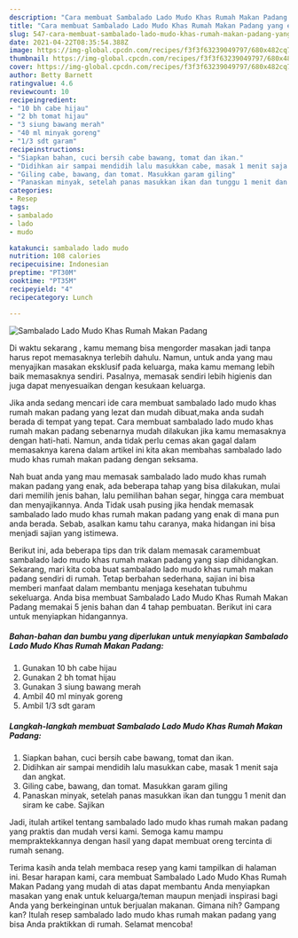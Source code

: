 ```yaml
---
description: "Cara membuat Sambalado Lado Mudo Khas Rumah Makan Padang yang enak Untuk Jualan"
title: "Cara membuat Sambalado Lado Mudo Khas Rumah Makan Padang yang enak Untuk Jualan"
slug: 547-cara-membuat-sambalado-lado-mudo-khas-rumah-makan-padang-yang-enak-untuk-jualan
date: 2021-04-22T08:35:54.388Z
image: https://img-global.cpcdn.com/recipes/f3f3f63239049797/680x482cq70/sambalado-lado-mudo-khas-rumah-makan-padang-foto-resep-utama.jpg
thumbnail: https://img-global.cpcdn.com/recipes/f3f3f63239049797/680x482cq70/sambalado-lado-mudo-khas-rumah-makan-padang-foto-resep-utama.jpg
cover: https://img-global.cpcdn.com/recipes/f3f3f63239049797/680x482cq70/sambalado-lado-mudo-khas-rumah-makan-padang-foto-resep-utama.jpg
author: Betty Barnett
ratingvalue: 4.6
reviewcount: 10
recipeingredient:
- "10 bh cabe hijau"
- "2 bh tomat hijau"
- "3 siung bawang merah"
- "40 ml minyak goreng"
- "1/3 sdt garam"
recipeinstructions:
- "Siapkan bahan, cuci bersih cabe bawang, tomat dan ikan."
- "Didihkan air sampai mendidih lalu masukkan cabe, masak 1 menit saja dan angkat."
- "Giling cabe, bawang, dan tomat. Masukkan garam giling"
- "Panaskan minyak, setelah panas masukkan ikan dan tunggu 1 menit dan siram ke cabe. Sajikan"
categories:
- Resep
tags:
- sambalado
- lado
- mudo

katakunci: sambalado lado mudo 
nutrition: 108 calories
recipecuisine: Indonesian
preptime: "PT30M"
cooktime: "PT35M"
recipeyield: "4"
recipecategory: Lunch

---
```



![Sambalado Lado Mudo Khas Rumah Makan Padang](https://img-global.cpcdn.com/recipes/f3f3f63239049797/680x482cq70/sambalado-lado-mudo-khas-rumah-makan-padang-foto-resep-utama.jpg)

Di waktu  sekarang , kamu memang bisa mengorder masakan jadi tanpa harus repot memasaknya terlebih dahulu. Namun, untuk anda yang mau menyajikan masakan eksklusif pada keluarga, maka kamu memang lebih baik memasaknya sendiri. Pasalnya, memasak sendiri lebih higienis dan juga dapat menyesuaikan dengan kesukaan keluarga.

Jika anda sedang mencari ide cara membuat sambalado lado mudo khas rumah makan padang yang lezat dan mudah dibuat,maka anda sudah berada di tempat yang tepat. Cara membuat sambalado lado mudo khas rumah makan padang  sebenarnya mudah dilakukan jika kamu memasaknya dengan hati-hati. Namun, anda tidak perlu cemas akan gagal dalam memasaknya 
karena dalam artikel ini kita akan membahas sambalado lado mudo khas rumah makan padang dengan seksama.  



Nah buat anda yang mau memasak sambalado lado mudo khas rumah makan padang yang enak, ada beberapa tahap yang bisa dilakukan, mulai dari memilih jenis bahan, lalu pemilihan bahan segar, hingga cara membuat dan menyajikannya. Anda Tidak usah pusing jika hendak memasak sambalado lado mudo khas rumah makan padang yang enak di mana pun anda berada. Sebab, asalkan kamu  tahu caranya, maka hidangan ini bisa menjadi sajian yang istimewa.

Berikut ini, ada beberapa tips dan trik dalam memasak caramembuat sambalado lado mudo khas rumah makan padang yang siap dihidangkan. Sekarang, mari kita coba buat sambalado lado mudo khas rumah makan padang sendiri di rumah. Tetap berbahan sederhana, sajian ini bisa memberi manfaat dalam membantu menjaga kesehatan tubuhmu sekeluarga. Anda bisa membuat Sambalado Lado Mudo Khas Rumah Makan Padang memakai 5 jenis bahan dan 4 tahap pembuatan. Berikut ini cara untuk menyiapkan hidangannya.

<!--inarticleads1-->

##### Bahan-bahan dan bumbu yang diperlukan untuk menyiapkan Sambalado Lado Mudo Khas Rumah Makan Padang:

1. Gunakan 10 bh cabe hijau
1. Gunakan 2 bh tomat hijau
1. Gunakan 3 siung bawang merah
1. Ambil 40 ml minyak goreng
1. Ambil 1/3 sdt garam




<!--inarticleads2-->

##### Langkah-langkah membuat Sambalado Lado Mudo Khas Rumah Makan Padang:

1. Siapkan bahan, cuci bersih cabe bawang, tomat dan ikan.
1. Didihkan air sampai mendidih lalu masukkan cabe, masak 1 menit saja dan angkat.
1. Giling cabe, bawang, dan tomat. Masukkan garam giling
1. Panaskan minyak, setelah panas masukkan ikan dan tunggu 1 menit dan siram ke cabe. Sajikan




Jadi, itulah artikel tentang  sambalado lado mudo khas rumah makan padang  yang praktis dan mudah versi kami. Semoga kamu mampu mempraktekkannya dengan hasil yang dapat membuat oreng tercinta di rumah senang. 

Terima kasih anda telah membaca resep yang kami tampilkan di halaman ini. Besar harapan kami, cara membuat  Sambalado Lado Mudo Khas Rumah Makan Padang yang mudah di atas dapat membantu Anda menyiapkan masakan yang enak untuk keluarga/teman maupun menjadi inspirasi bagi Anda yang berkeinginan untuk berjualan makanan. Gimana nih? Gampang kan? Itulah resep sambalado lado mudo khas rumah makan padang yang bisa Anda praktikkan di rumah. Selamat mencoba!

